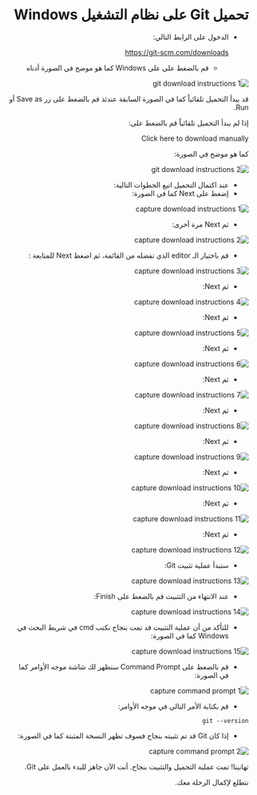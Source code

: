 <div dir="rtl">

# تحميل Git  على نظام التشغيل Windows

- الدخول على الرابط التالي: 
  
  https://git-scm.com/downloads

  - قم بالضغط على على Windows كما هو موضح في الصورة أدناه

![git download instructions 1](Screenshots/1.gif) 

قد يبدأ التحميل تلقائياً كما في الصورة السابقة عندئذ قم بالضغط على زر Save as أو Run. 

 إذا لم يبدأ التحميل تلقائياً قم بالضغط على: 
 
 Click here to download manually 
 
 كما هو موضح في الصورة: 

![git download instructions 2](Screenshots/2.gif)

- عند اكتمال التحميل اتبع الخطوات التالية:
- إضغط على Next كما في الصورة: 
  

![capture download instructions 1](Screenshots/Capture1.png)

- ثم Next مرة أخرى: 

![capture download instructions 2](Screenshots/Capture2.png)

- قم باختيار الـ editor الذي تفضله من القائمة، ثم اضغط Next للمتابعة : 

![capture download instructions 3](Screenshots/Capture3.png)

- ثم Next: 

![capture download instructions 4](Screenshots/Capture4.png)


- ثم Next: 

![capture download instructions 5](Screenshots/Capture5.png)


- ثم Next: 

![capture download instructions 6](Screenshots/Capture6.png)


- ثم Next: 

![capture download instructions 7](Screenshots/Capture7.png)


- ثم Next: 

![capture download instructions 8](Screenshots/Capture8.png)

- ثم Next: 

![capture download instructions 9](Screenshots/Capture9.png)

- ثم Next: 

![capture download instructions 10](Screenshots/Capture10.png)


- ثم Next: 

![capture download instructions 11](Screenshots/Capture11.png)


- ثم Next: 

![capture download instructions 12](Screenshots/Capture12.png)

- ستبدأ عملية تثبيت Git: 


![capture download instructions 13](Screenshots/Capture13.png)


- عند الانتهاء من التثبيت قم بالضغط على Finish: 

![capture download instructions 14](Screenshots/Capture14.png)

- للتأكد من أن عملية التثبيت قد تمت بنجاح نكتب cmd  في شريط البحث في Windows كما في الصورة: 

![capture download instructions 15](Screenshots/Capture15.png)

- قم بالضغط على Command Prompt ستظهر لك شاشة موجه الأوامر كما في الصورة: 

![capture command prompt 1](Screenshots/Capture16.png)

- قم بكتابة الأمر التالي في موجه الأوامر: 

```
git --version 
```

- إذا كان Git قد تم تثبيته بنجاح فسوف تظهر النسخة المثبتة كما في الصورة: 


![capture command prompt 2](Screenshots/Capture17.png)


تهانينا! تمت عملية التحميل والتثبيت بنجاح. أنت الآن جاهز للبدء بالعمل على Git. 

نتطلع لإكمال الرحلة معك. 







